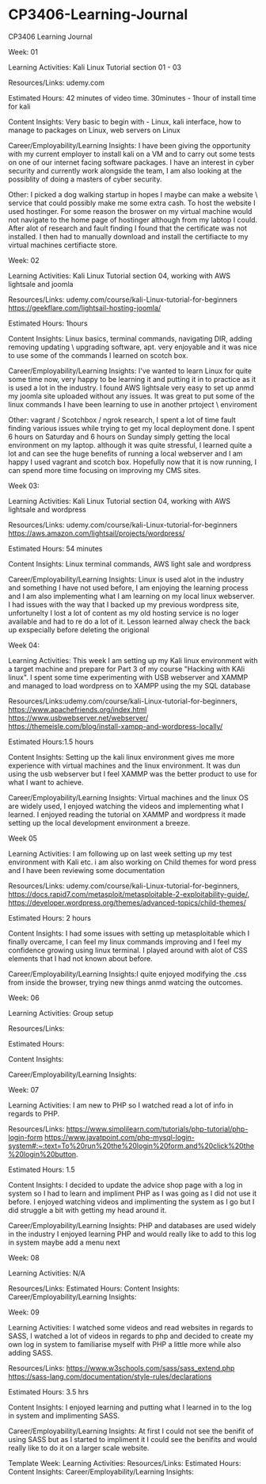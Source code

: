 # CP3406-Learning-Journal
CP3406 Learning Journal


Week: 01

Learning Activities: Kali Linux Tutorial section 01 - 03

Resources/Links: udemy.com 

Estimated Hours: 42 minutes of video time. 30minutes - 1hour of install time for kali

Content Insights:  Very basic to begin with - Linux, kali interface, how to manage to packages on Linux, web servers on Linux

Career/Employability/Learning Insights: I have been giving the opportunity with my current employer to install kali on a VM and to carry out some tests on one of our internet facing software packages. I have an interest in cyber security and currently work alongside the team, I am also looking at the possiblity of doing a masters of cyber security.  

Other: I picked a dog walking startup in hopes I maybe can make a website \ service that could possibly make me some extra cash. To host the website I used hostinger. For some reason the broswer on my virtual machine would not navigate to the home page of hostinger although from my labtop I could. After alot of research and fault finding I found that the certificate was not installed. I then had to manually download and install the certifiacte to my virtual machines certifiacte store. 




Week: 02

Learning Activities: Kali Linux Tutorial section 04, working with AWS lightsale and joomla 

Resources/Links: udemy.com/course/kali-Linux-tutorial-for-beginners https://geekflare.com/lightsail-hosting-joomla/ 

Estimated Hours: 1hours

Content Insights: Linux basics, terminal commands, navigating DIR, adding removing updating \ upgrading software, apt. very enjoyable and it was nice to use some of the commands I learned on scotch box.

Career/Employability/Learning Insights: I've wanted to learn Linux for quite some time now, very happy to be learning it and putting it in to practice as it is used a lot in the industry. I found AWS lightsale very easy to set up anmd my joomla site uploaded without any issues. It was great to put some of the linux commands I have been learning to use in another prtoject \ enviroment

Other: vagrant / Scotchbox / ngrok research, I spent a lot of time fault finding various issues while trying to get my local deployment done. I spent 6 hours on Saturday and 6 hours on Sunday simply getting the local environment on my laptop. although it was quite stressful, I learned quite a lot and can see the huge benefits of running a local webserver and I am happy I used vagrant and scotch box. Hopefully now that it is now running, I can spend more time focusing on improving my CMS sites.


Week 03:

Learning Activities: Kali Linux Tutorial section 04, working with AWS lightsale and wordpress

Resources/Links: udemy.com/course/kali-Linux-tutorial-for-beginners https://aws.amazon.com/lightsail/projects/wordpress/ 

Estimated Hours: 54 minutes

Content Insights: Linux terminal commands, AWS light sale and wordpress

Career/Employability/Learning Insights: Linux is used alot in the industry and something I have not used before, I am enjoying the learning process and I am also implementing what I am learning on my local linux webserver. I had issues with the way that I backed up my previous wordpress site, unfortunelty I lost a lot of content as my old hosting service is no loger available and had to re do a lot of it. Lesson learned alway check the back up exspecially before deleting the origional 

Week 04:

Learning Activities: This week I am setting up my Kali linux environment with a target machine and prepare for Part 3 of my course "Hacking with KAli linux". I spent some time experimenting with USB webserver and XAMMP and managed to load wordpress on to XAMPP using the my SQL database

Resources/Links:udemy.com/course/kali-Linux-tutorial-for-beginners, https://www.apachefriends.org/index.html https://www.usbwebserver.net/webserver/ https://themeisle.com/blog/install-xampp-and-wordpress-locally/

Estimated Hours:1.5 hours

Content Insights: Setting up the kali linux environment gives me more experience with virtual machines and the linux environment. It was dun using the usb webserver but I feel XAMMP was the better product to use for what I want to achieve.

Career/Employability/Learning Insights: Virtual machines and the linux OS are widely used, I enjoyed watching the videos and implementing what I learned. I enjoyed reading the tutorial  on XAMMP and wordpress it made setting up  the local development environment a breeze.



Week 05

Learning Activities: I am following up on last week setting up my test environment with Kali etc. i am also working on Child themes for word press and I have been reviewing some documentation

Resources/Links: udemy.com/course/kali-Linux-tutorial-for-beginners, https://docs.rapid7.com/metasploit/metasploitable-2-exploitability-guide/,  https://developer.wordpress.org/themes/advanced-topics/child-themes/

Estimated Hours: 2 hours

Content Insights: I had some issues with setting up metasploitable which I finally overcame, I can feel my linux commands improving and I feel my confidence growing using linux terminal. I played around with alot of CSS elements that I had not known about before.

Career/Employability/Learning Insights:I quite enjoyed modifying the .css from inside the browser, trying new things anmd watcing the outcomes.


Week: 06

Learning Activities: Group setup

Resources/Links: 

Estimated Hours:

Content Insights:

Career/Employability/Learning Insights:

Week: 07

Learning Activities: I am new to PHP so I watched read a lot of info in regards to PHP. 

Resources/Links: https://www.simplilearn.com/tutorials/php-tutorial/php-login-form https://www.javatpoint.com/php-mysql-login-system#:~:text=To%20run%20the%20login%20form,and%20click%20the%20login%20button.

Estimated Hours: 1.5

Content Insights: I decided to update the advice shop page with a log in system so I had to learn and impliment PHP as I was going as I did not use it before. I enjoyed watching videos and implimenting the system as I go but I did struggle a bit with getting my head around it. 

Career/Employability/Learning Insights: PHP and databases are used widely in the industry I enjoyed learning PHP and would really like to add to this log in system maybe add a menu next


Week: 08

Learning Activities: N/A

Resources/Links:
Estimated Hours:
Content Insights:
Career/Employability/Learning Insights:


Week: 09 

Learning Activities: I watched some videos and read websites in regards to SASS, I watched a lot of videos in regards to php and decided to create my own log in system to familiarise myself with PHP a little more while also adding SASS.

Resources/Links: https://www.w3schools.com/sass/sass_extend.php https://sass-lang.com/documentation/style-rules/declarations

Estimated Hours: 3.5 hrs

Content Insights: I enjoyed learning and putting what I learned in to the log in system and implimenting  SASS.

Career/Employability/Learning Insights: At first I could not see the benifit of using SASS but as I started to impliment it I could see the benifits and would really like to do it on a larger scale website.

Template
Week:
Learning Activities:
Resources/Links:
Estimated Hours:
Content Insights:
Career/Employability/Learning Insights:
